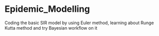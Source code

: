 # Epidemic_Modelling
Coding the basic SIR model  by using Euler method, learning about Runge Kutta method and try Bayesian workflow on it
